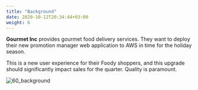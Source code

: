 ```yaml
---
title: "Background"
date: 2020-10-12T20:34:44+03:00
weight: 6
---
```


__Gourmet Inc__ provides gourmet food delivery services. They want to deploy their new promotion manager web application to AWS in time for the holiday season.

This is a new user experience for their Foody shoppers, and this upgrade should significantly impact sales for the quarter. Quality is paramount.

 ![60_background](/images/intro/Gourmet_inc_logo_intro.png)